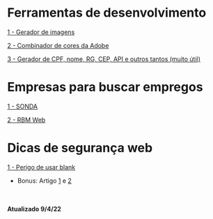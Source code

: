 # Ferramentas de desenvolvimento

<a href='http://lorempixel.com.br/' target="_self">1 - Gerador de imagens</a>

<a href='https://color.adobe.com/pt/create' target="_self"> 2 - Combinador de cores da Adobe</a>

<a href='https://www.invertexto.com/' target='_self'>3 - Gerador de CPF, nome, RG, CEP, API e outros tantos (muito útil)</a>

# Empresas para buscar empregos

<a href='https://carrera.sonda.com/' rel="noopener">1 - SONDA</a>

<a href='https://rbmweb.solides.jobs/' target='_blank'>2 - RBM Web</a>


# Dicas de segurança web 

<a href='http://mathiasbynens.github.io/rel-noopener/'>1 - Perigo de usar blank</a> 
- Bonus: Artigo <a href='https://github.com/frontendbr/forum/discussions/87'>1</a> e <a href='https://desenvolvimentoparaweb.com/miscelanea/relnoopener-performance-seguranca/'>2</a>

<br><br>
<b>Atualizado 9/4/22</b>
